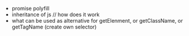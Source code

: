 
  - promise polyfill
  - inheritance of js // how does it work
  - what can be used as alternative for getElenment, or getClassName, or getTagName (create own selector)